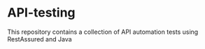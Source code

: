 # API-testing
This repository contains a collection of API automation tests using RestAssured and Java
